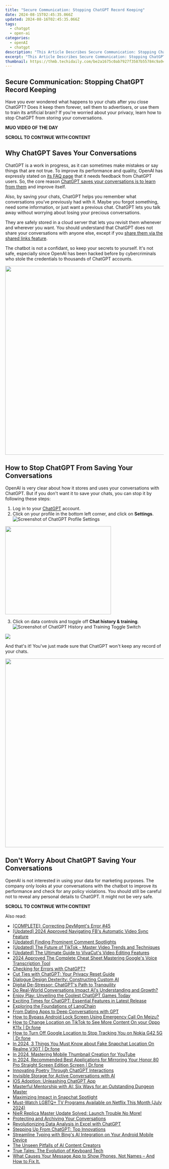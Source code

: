 ```yaml
---
title: "Secure Communication: Stopping ChatGPT Record Keeping"
date: 2024-08-15T02:45:35.066Z
updated: 2024-08-16T02:45:35.066Z
tags:
  - chatgpt
  - open-ai
categories:
  - openAI
  - chatgpt
description: "This Article Describes Secure Communication: Stopping ChatGPT Record Keeping"
excerpt: "This Article Describes Secure Communication: Stopping ChatGPT Record Keeping"
thumbnail: https://thmb.techidaily.com/be2a1675c0ab7927f3587b55784c9a94cb04734a3680a7b81ad5a795bcf8c9ff.jpg
---
```


## Secure Communication: Stopping ChatGPT Record Keeping

 Have you ever wondered what happens to your chats after you close ChatGPT? Does it keep them forever, sell them to advertisers, or use them to train its artificial brain? If you're worried about your privacy, learn how to stop ChatGPT from storing your conversations.

**MUO VIDEO OF THE DAY**

**SCROLL TO CONTINUE WITH CONTENT**

## Why ChatGPT Saves Your Conversations

 ChatGPT is a work in progress, as it can sometimes make mistakes or say things that are not true. To improve its performance and quality, OpenAI has expressly stated on [its FAQ page](https://help.openai.com/en/articles/6783457-what-is-chatgpt) that it needs feedback from ChatGPT users. So, the core reason [ChatGPT saves your conversations is to learn from them](https://www.makeuseof.com/does-chatgpt-learn-from-user-conversations/) and improve itself.

 Also, by saving your chats, ChatGPT helps you remember what conversations you’ve previously had with it. Maybe you forgot something, need some information, or just want a previous chat. ChatGPT lets you talk away without worrying about losing your precious conversations.

 They are safely stored in a cloud server that lets you revisit them whenever and wherever you want. You should understand that ChatGPT does not share your conversations with anyone else, except if you [share them via the shared links feature](https://www.makeuseof.com/share-chatgpt-chats-links/).

 The chatbot is not a confidant, so keep your secrets to yourself. It's not safe, especially since OpenAI has been hacked before by cybercriminals who stole the credentials to thousands of ChatGPT accounts.

<!-- affiliate ads begin -->
<a href="https://appsumo.8odi.net/c/5597632/2082532/7443" target="_top" id="2082532"><img src="//a.impactradius-go.com/display-ad/7443-2082532" border="0" alt="" width="1200" height="600"/></a><img height="0" width="0" src="https://appsumo.8odi.net/i/5597632/2082532/7443" style="position:absolute;visibility:hidden;" border="0" />
<!-- affiliate ads end -->
## How to Stop ChatGPT From Saving Your Conversations

 OpenAI is very clear about how it stores and uses your conversations with ChatGPT. But if you don't want it to save your chats, you can stop it by following these steps:

1. Log in to your [ChatGPT](https://chat.openai.com/chat) account.
2. Click on your profile in the bottom left corner, and click on **Settings**.  
![Screenshot of ChatGPT Profile Settings](https://static1.makeuseofimages.com/wordpress/wp-content/uploads/2023/07/screenshot-of-chatgpt-profile-settings.jpg)
<!-- affiliate ads begin -->
<a href="https://getlyla.pxf.io/c/5597632/1455723/15391" target="_top" id="1455723"><img src="//a.impactradius-go.com/display-ad/15391-1455723" border="0" alt="" width="336" height="280"/></a><img height="0" width="0" src="https://imp.pxf.io/i/5597632/1455723/15391" style="position:absolute;visibility:hidden;" border="0" />
<!-- affiliate ads end -->
3. Click on data controls and toggle off **Chat history & training**.  
![Screenshot of ChatGPT History and Training Toggle Switch](https://static1.makeuseofimages.com/wordpress/wp-content/uploads/2023/07/screenshot-of-chatgpt-history-and-training-toggle-switch.jpg)
<!-- affiliate ads begin -->
<a href="https://estore.winxdvd.com/order/checkout.php?PRODS=4612444&QTY=1&AFFILIATE=108875&CART=1"><img src="https://www.winxdvd.com/affiliate/new-banner/pt-728x90.jpg" border="0"></a>
<!-- affiliate ads end -->

 And that's it! You've just made sure that ChatGPT won't keep any record of your chats.

<!-- affiliate ads begin -->
<a href="https://appsumo.8odi.net/c/5597632/2068425/7443" target="_top" id="2068425"><img src="//a.impactradius-go.com/display-ad/7443-2068425" border="0" alt="" width="1200" height="600"/></a><img height="0" width="0" src="https://appsumo.8odi.net/i/5597632/2068425/7443" style="position:absolute;visibility:hidden;" border="0" />
<!-- affiliate ads end -->
## Don't Worry About ChatGPT Saving Your Conversations

 OpenAI is not interested in using your data for marketing purposes. The company only looks at your conversations with the chatbot to improve its performance and check for any policy violations. You should still be careful not to reveal any personal details to ChatGPT. It might not be very safe.

**SCROLL TO CONTINUE WITH CONTENT**


<ins class="adsbygoogle"
     style="display:block"
     data-ad-format="autorelaxed"
     data-ad-client="ca-pub-7571918770474297"
     data-ad-slot="1223367746"></ins>



<ins class="adsbygoogle"
     style="display:block"
     data-ad-client="ca-pub-7571918770474297"
     data-ad-slot="8358498916"
     data-ad-format="auto"
     data-full-width-responsive="true"></ins>

<span class="atpl-alsoreadstyle">Also read:</span>
<div><ul>
<li><a href="https://driver-error.techidaily.com/complete-correcting-devmgmts-error-45/"><u>[COMPLETE]: Correcting DevMgmt's Error #45</u></a></li>
<li><a href="https://facebook-video-recording.techidaily.com/updated-2024-approved-navigating-fbs-automatic-video-sync-feature/"><u>[Updated] 2024 Approved  Navigating FB's Automatic Video Sync Feature</u></a></li>
<li><a href="https://facebook-record-videos.techidaily.com/updated-finding-prominent-comment-spotlights/"><u>[Updated] Finding Prominent Comment Spotlights</u></a></li>
<li><a href="https://some-skills.techidaily.com/updated-the-future-of-tiktok-master-video-trends-and-techniques/"><u>[Updated] The Future of TikTok - Master Video Trends and Techniques</u></a></li>
<li><a href="https://some-approaches.techidaily.com/updated-the-ultimate-guide-to-vivacuts-video-editing-features/"><u>[Updated] The Ultimate Guide to VivaCut's Video Editing Features</u></a></li>
<li><a href="https://fox-hovers.techidaily.com/2024-approved-the-complete-cheat-sheet-mastering-googles-voice-transcription-tool/"><u>2024 Approved  The Complete Cheat Sheet  Mastering Google's Voice Transcription Tool</u></a></li>
<li><a href="https://tech-savvy.techidaily.com/checking-for-errors-with-chatgpt/"><u>Checking for Errors with ChatGPT?</u></a></li>
<li><a href="https://tech-savvy.techidaily.com/cut-ties-with-chatgpt-your-privacy-reset-guide/"><u>Cut Ties with ChatGPT: Your Privacy Reset Guide</u></a></li>
<li><a href="https://tech-savvy.techidaily.com/dialogue-design-dexterity-constructing-custom-ai/"><u>Dialogue Design Dexterity: Constructing Custom AI</u></a></li>
<li><a href="https://tech-savvy.techidaily.com/digital-de-stressor-chatgpts-path-to-tranquility/"><u>Digital De-Stressor: ChatGPT's Path to Tranquility</u></a></li>
<li><a href="https://tech-savvy.techidaily.com/do-real-world-conversations-impact-ais-understanding-and-growth/"><u>Do Real-World Conversations Impact AI's Understanding and Growth?</u></a></li>
<li><a href="https://tech-savvy.techidaily.com/enjoy-play-unveiling-the-coolest-chatgpt-games-today/"><u>Enjoy Play: Unveiling the Coolest ChatGPT Games Today</u></a></li>
<li><a href="https://tech-savvy.techidaily.com/exciting-times-for-chatgpt-essential-features-in-latest-release/"><u>Exciting Times for ChatGPT: Essential Features in Latest Release</u></a></li>
<li><a href="https://tech-savvy.techidaily.com/exploring-the-foundations-of-langchain/"><u>Exploring the Foundations of LangChain</u></a></li>
<li><a href="https://tech-savvy.techidaily.com/from-dating-apps-to-deep-conversations-with-gpt/"><u>From Dating Apps to Deep Conversations with GPT</u></a></li>
<li><a href="https://android-unlock.techidaily.com/how-to-bypass-android-lock-screen-using-emergency-call-on-meizu-by-drfone-android/"><u>How to Bypass Android Lock Screen Using Emergency Call On Meizu?</u></a></li>
<li><a href="https://location-social.techidaily.com/how-to-change-location-on-tiktok-to-see-more-content-on-your-oppo-k11x-drfone-by-drfone-virtual-android/"><u>How to Change Location on TikTok to See More Content On your Oppo K11x | Dr.fone</u></a></li>
<li><a href="https://android-location-track.techidaily.com/how-to-turn-off-google-location-to-stop-tracking-you-on-nokia-g42-5g-drfone-by-drfone-virtual-android/"><u>How to Turn Off Google Location to Stop Tracking You on Nokia G42 5G | Dr.fone</u></a></li>
<li><a href="https://location-social.techidaily.com/in-2024-3-things-you-must-know-about-fake-snapchat-location-on-realme-v30t-drfone-by-drfone-virtual-android/"><u>In 2024, 3 Things You Must Know about Fake Snapchat Location On Realme V30T | Dr.fone</u></a></li>
<li><a href="https://youtube-help.techidaily.com/in-2024-mastering-mobile-thumbnail-creation-for-youtube/"><u>In 2024, Mastering Mobile Thumbnail Creation for YouTube</u></a></li>
<li><a href="https://screen-mirror.techidaily.com/in-2024-recommended-best-applications-for-mirroring-your-honor-80-pro-straight-screen-edition-screen-drfone-by-drfone-android/"><u>In 2024, Recommended Best Applications for Mirroring Your Honor 80 Pro Straight Screen Edition Screen | Dr.fone</u></a></li>
<li><a href="https://tech-savvy.techidaily.com/innovating-poetry-through-chatgpt-interactions/"><u>Innovating Poetry Through ChatGPT Interactions</u></a></li>
<li><a href="https://tech-savvy.techidaily.com/invisible-storage-for-active-conversations-with-ai/"><u>Invisible Storage for Active Conversations with AI</u></a></li>
<li><a href="https://tech-savvy.techidaily.com/ios-adoption-unleashing-chatgpt-app/"><u>IOS Adoption: Unleashing ChatGPT App</u></a></li>
<li><a href="https://tech-savvy.techidaily.com/masterful-mentorship-with-ai-six-ways-for-an-outstanding-dungeon-master/"><u>Masterful Mentorship with AI: Six Ways for an Outstanding Dungeon Master</u></a></li>
<li><a href="https://extra-tips.techidaily.com/maximizing-impact-in-snapchat-spotlight/"><u>Maximizing Impact in Snapchat Spotlight</u></a></li>
<li><a href="https://techno-recovery.techidaily.com/must-watch-lgbtqplus-tv-programs-available-on-netflix-this-month-july-2024/"><u>Must-Watch LGBTQ+ TV Programs Available on Netflix This Month (July 2024)</u></a></li>
<li><a href="https://win-solutions.techidaily.com/nier-replica-master-update-solved-launch-trouble-no-more/"><u>NieR Replica Master Update Solved: Launch Trouble No More!</u></a></li>
<li><a href="https://tech-savvy.techidaily.com/protecting-and-archiving-your-conversations/"><u>Protecting and Archiving Your Conversations</u></a></li>
<li><a href="https://tech-savvy.techidaily.com/revolutionizing-data-analysis-in-excel-with-chatgpt/"><u>Revolutionizing Data Analysis in Excel with ChatGPT</u></a></li>
<li><a href="https://tech-savvy.techidaily.com/stepping-up-from-chatgpt-top-innovations/"><u>Stepping Up From ChatGPT: Top Innovations</u></a></li>
<li><a href="https://tech-savvy.techidaily.com/streamline-typing-with-bings-ai-integration-on-your-android-mobile-device/"><u>Streamline Typing with Bing's AI Integration on Your Android Mobile Device</u></a></li>
<li><a href="https://tech-savvy.techidaily.com/the-unseen-pitfalls-of-ai-content-creators/"><u>The Unseen Pitfalls of AI Content Creators</u></a></li>
<li><a href="https://tech-savvy.techidaily.com/true-tales-the-evolution-of-keyboard-tech/"><u>True Tales: The Evolution of Keyboard Tech</u></a></li>
<li><a href="https://fox-that.techidaily.com/1721456513518-what-causes-your-message-app-to-show-phones-not-names-and-how-to-fix-it/"><u>What Causes Your Message App to Show Phones, Not Names – And How to Fix It.</u></a></li>
</ul></div>
